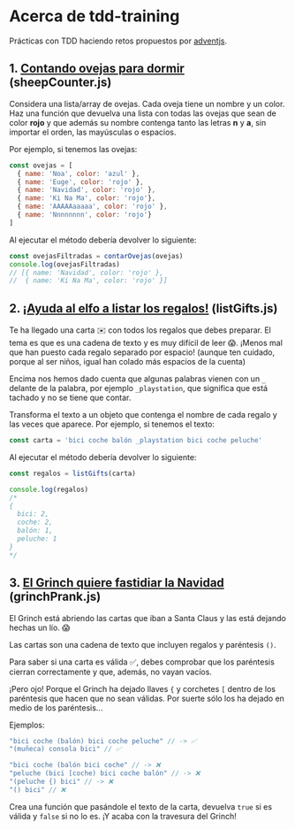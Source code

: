 # Acerca de tdd-training

Prácticas con TDD haciendo retos propuestos por [adventjs](https://adventjs.dev/).

## 1. [Contando ovejas para dormir](https://adventjs.dev/challenges/01) (sheepCounter.js)
Considera una lista/array de ovejas. Cada oveja tiene un nombre y un color. Haz una función que devuelva una lista con todas las ovejas que sean de color **rojo** y que además su nombre contenga tanto las letras **n** y **a**, sin importar el orden, las mayúsculas o espacios.

Por ejemplo, si tenemos las ovejas:
```js
const ovejas = [
  { name: 'Noa', color: 'azul' },
  { name: 'Euge', color: 'rojo' },
  { name: 'Navidad', color: 'rojo' },
  { name: 'Ki Na Ma', color: 'rojo'},
  { name: 'AAAAAaaaaa', color: 'rojo' },
  { name: 'Nnnnnnnn', color: 'rojo'}
]
```
Al ejecutar el método debería devolver lo siguiente:
```js
const ovejasFiltradas = contarOvejas(ovejas)
console.log(ovejasFiltradas)
// [{ name: 'Navidad', color: 'rojo' },
//  { name: 'Ki Na Ma', color: 'rojo' }]
```
## 2. [¡Ayuda al elfo a listar los regalos!](https://adventjs.dev/challenges/02) (listGifts.js)
Te ha llegado una carta ✉️ con todos los regalos que debes preparar. El tema es que es una cadena de texto y es muy difícil de leer 😱. ¡Menos mal que han puesto cada regalo separado por espacio! (aunque ten cuidado, porque al ser niños, igual han colado más espacios de la cuenta)

Encima nos hemos dado cuenta que algunas palabras vienen con un `_` delante de la palabra, por ejemplo `_playstation`, que significa que está tachado y no se tiene que contar.

Transforma el texto a un objeto que contenga el nombre de cada regalo y las veces que aparece. Por ejemplo, si tenemos el texto:
```js
const carta = 'bici coche balón _playstation bici coche peluche'
```
Al ejecutar el método debería devolver lo siguiente:
```js
const regalos = listGifts(carta)

console.log(regalos)
/*
{
  bici: 2,
  coche: 2,
  balón: 1,
  peluche: 1
}
*/
```

## 3. [El Grinch quiere fastidiar la Navidad](https://adventjs.dev/challenges/03) (grinchPrank.js)
El Grinch está abriendo las cartas que iban a Santa Claus y las está dejando hechas un lío. 😱

Las cartas son una cadena de texto que incluyen regalos y paréntesis `()`.

Para saber si una carta es válida ✅, debes comprobar que los paréntesis cierran correctamente y que, además, no vayan vacíos.

¡Pero ojo! Porque el Grinch ha dejado llaves `{` y corchetes `[` dentro de los paréntesis que hacen que no sean válidas. Por suerte sólo los ha dejado en medio de los paréntesis...

Ejemplos:
```js
"bici coche (balón) bici coche peluche" // -> ✅
"(muñeca) consola bici" // ✅

"bici coche (balón bici coche" // -> ❌
"peluche (bici [coche) bici coche balón" // -> ❌
"(peluche {) bici" // -> ❌
"() bici" // ❌
```
Crea una función que pasándole el texto de la carta, devuelva `true` si es válida y `false` si no lo es. ¡Y acaba con la travesura del Grinch!
